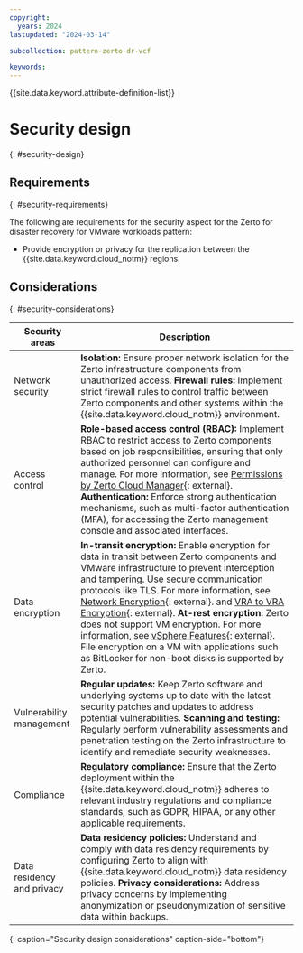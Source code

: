 ```yaml
---
copyright:
  years: 2024
lastupdated: "2024-03-14"

subcollection: pattern-zerto-dr-vcf

keywords:
---
```

{{site.data.keyword.attribute-definition-list}}

# Security design
{: #security-design}

## Requirements
{: #security-requirements}

The following are requirements for the security aspect for the Zerto for disaster recovery for VMware workloads pattern:

- Provide encryption or privacy for the replication between the {{site.data.keyword.cloud_notm}} regions.

## Considerations
{: #security-considerations}

| Security areas                       | Description                                                                                                                                                                                                                                                                                                                                                                                                                                                                                                                                                                                                                                                                                                                             |
| ------------------------------------ | --------------------------------------------------------------------------------------------------------------------------------------------------------------------------------------------------------------------------------------------------------------------------------------------------------------------------------------------------------------------------------------------------------------------------------------------------------------------------------------------------------------------------------------------------------------------------------------------------------------------------------------------------------------------------------------------------------------------------------------- |
| Network security           | **Isolation:** Ensure proper network isolation for the Zerto infrastructure components from unauthorized access.  **Firewall rules:** Implement strict firewall rules to control traffic between Zerto components and other systems within the {{site.data.keyword.cloud_notm}} environment.                                                                                                                                                                                                                                                                                                                                                                                                                                                       |
| Access control            | **Role-based access control (RBAC):** Implement RBAC to restrict access to Zerto components based on job responsibilities, ensuring that only authorized personnel can configure and manage. For more information, see [Permissions by Zerto Cloud Manager](https://help.zerto.com/bundle/Security.Hardening.HTML/page/Permissions_via_Zerto_Cloud_Manager.htm){: external}. **Authentication:** Enforce strong authentication mechanisms, such as multi-factor authentication (MFA), for accessing the Zerto management console and associated interfaces.                                                                                                                                                                                                         |
| Data encryption            | **In-transit encryption:** Enable encryption for data in transit between Zerto components and VMware infrastructure to prevent interception and tampering. Use secure communication protocols like TLS. For more information, see [Network Encryption](https://help.zerto.com/bundle/Security.Hardening.HTML/page/Network_Encryption.htm){: external}. and [VRA to VRA Encryption](https://help.zerto.com/bundle/Security.Hardening.HTML/page/Virtual_Replication_Appliance.htm#vra_to_vra_encryption){: external}. **At-rest encryption:** Zerto does not support VM encryption. For more information, see [vSphere Features](https://help.zerto.com/bundle/Operability.Matrix.HTML/page/VMware_vSphere.htm){: external}. File encryption on a VM with applications such as BitLocker for non-boot disks is supported by Zerto. |
| Vulnerability management   | **Regular updates:** Keep Zerto software and underlying systems up to date with the latest security patches and updates to address potential vulnerabilities. **Scanning and testing:** Regularly perform vulnerability assessments and penetration testing on the Zerto infrastructure to identify and remediate security weaknesses.                                                                                                                                                                                                                                                                                                                                                                                      |
| Compliance                 | **Regulatory compliance:** Ensure that the Zerto deployment within the {{site.data.keyword.cloud_notm}} adheres to relevant industry regulations and compliance standards, such as GDPR, HIPAA, or any other applicable requirements.                                                                                                                                                                                                                                                                                                                                                                                                                                                                                                                    |
| Data residency and privacy | **Data residency policies:** Understand and comply with data residency requirements by configuring Zerto to align with {{site.data.keyword.cloud_notm}} data residency policies. **Privacy considerations:** Address privacy concerns by implementing anonymization or pseudonymization of sensitive data within backups.                                                                                                                                                                                                                                                                                                                                                                                                                        |
{: caption="Security design considerations" caption-side="bottom"}
